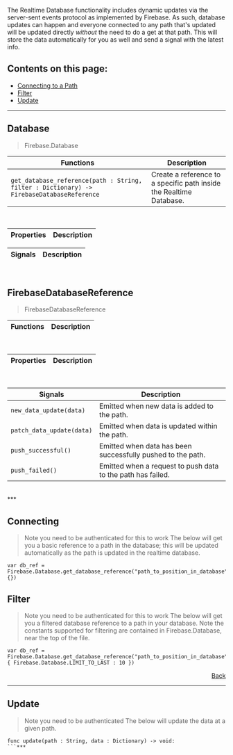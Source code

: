 The Realtime Database functionality includes dynamic updates via the server-sent events protocol as implemented by Firebase. As such, database updates can happen and everyone connected to any path that's updated will be updated directly *without* the need to do a get at that path. This will store the data automatically for you as well and send a signal with the latest info.


## Contents on this page:
- [Connecting to a Path](https://github.com/GodotNuts/GodotFirebase/wiki/Realtime-Database#Connecting)
- [Filter](https://github.com/GodotNuts/GodotFirebase/wiki/Realtime-Database#Filter)
- [Update](https://github.com/GodotNuts/GodotFirebase/wiki/Realtime-Database#Update)

***
## Database
> Firebase.Database

|Functions|Description|
|-|-|
|`get_database_reference(path : String, filter : Dictionary) -> FirebaseDatabaseReference`|Create a reference to a specific path inside the Realtime Database.|
<br/>

|Properties|Description|
|-|-|

|Signals|Description|
|-|-|
<br/>

## FirebaseDatabaseReference
> FirebaseDatabaseReference

|Functions|Description|
|-|-|
<br/>

|Properties|Description|
|-|-|
<br/>

|Signals|Description|
|-|-|
|`new_data_update(data)`|Emitted when new data is added to the path.|
|`patch_data_update(data)`|Emitted when data is updated within the path.|
|`push_successful()`|Emitted when data has been successfully pushed to the path.|
|`push_failed()`|Emitted when a request to push data to the path has failed.|
<br/>
***

## Connecting
> Note you need to be authenticated for this to work
The below will get you a basic reference to a path in the database; this will be updated automatically as the path is updated in the realtime database.
```gdscript
var db_ref = Firebase.Database.get_database_reference("path_to_position_in_database", {})
```

## Filter
> Note you need to be authenticated for this to work
The below will get you a filtered database reference to a path in your database. Note the constants supported for filtering are contained in Firebase.Database, near the top of the file.

```gdscript
var db_ref = Firebase.Database.get_database_reference("path_to_position_in_database", { Firebase.Database.LIMIT_TO_LAST : 10 })
```

<p align="right"><a href="#contents-on-this-page">Back</a></p> 

***

## Update
> Note you need to be authenticated
The below will update the data at a given path.

```gdscript
func update(path : String, data : Dictionary) -> void:
```***
